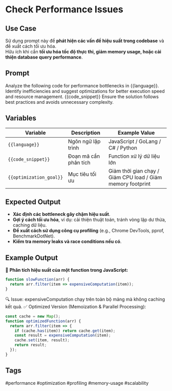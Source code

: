 # Check Performance Issues  

## **Use Case**  
Sử dụng prompt này để **phát hiện các vấn đề hiệu suất trong codebase** và đề xuất cách tối ưu hóa.  
Hữu ích khi cần **tối ưu hóa tốc độ thực thi, giảm memory usage, hoặc cải thiện database query performance**.  

## **Prompt**  
Analyze the following code for performance bottlenecks in {{language}}.
Identify inefficiencies and suggest optimizations for better execution speed and resource management.
{{code_snippet}}
Ensure the solution follows best practices and avoids unnecessary complexity.

## **Variables**  
| Variable | Description | Example Value |
|----------|------------|--------------|
| `{{language}}` | Ngôn ngữ lập trình | JavaScript / GoLang / C# / Python |
| `{{code_snippet}}` | Đoạn mã cần phân tích | Function xử lý dữ liệu lớn |
| `{{optimization_goal}}` | Mục tiêu tối ưu | Giảm thời gian chạy / Giảm CPU load / Giảm memory footprint |

## **Expected Output**  
- **Xác định các bottleneck gây chậm hiệu suất**.  
- **Gợi ý cách tối ưu hóa**, ví dụ: cải thiện thuật toán, tránh vòng lặp dư thừa, caching dữ liệu.  
- **Đề xuất cách sử dụng công cụ profiling** (e.g., Chrome DevTools, pprof, BenchmarkDotNet).  
- **Kiểm tra memory leaks và race conditions nếu có**.  

## **Example Output**  
📌 **Phân tích hiệu suất của một function trong JavaScript:**  
```javascript
function slowFunction(arr) {
  return arr.filter(item => expensiveComputation(item));
}
```
🔍 Issue: expensiveComputation chạy trên toàn bộ mảng mà không caching kết quả.
✅ Optimized Version (Memoization & Parallel Processing):
```javascript
const cache = new Map();
function optimizedFunction(arr) {
  return arr.filter(item => {
    if (cache.has(item)) return cache.get(item);
    const result = expensiveComputation(item);
    cache.set(item, result);
    return result;
  });
}
```

## **Tags**
#performance #optimization #profiling #memory-usage #scalability